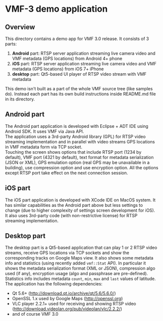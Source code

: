 # VMF-3 demo application

## Overview
This directory contains a demo app for VMF 3.0 release.
It consists of 3 parts:
1. **Android** part: RTSP server application streaming live camera video
   and VMF metadata (GPS locations) from Android 4+ phone
2. **iOS** part: RTSP server application streaming live camera video
   and VMF metadata (GPS locations) from iOS 7+ iPhone
3. **desktop** part: Qt5-based UI player of RTSP video stream with VMF metadata

This demo isn't built as a part of the whole VMF source tree (like samples do).
Instead each part has its own build instructions inside README.md file in its directory.

## Android part
The Android part application is developed with Eclipse + ADT IDE using Android SDK.
It uses VMF via Java API.<br>
The application uses a 3rd-party Android library (GPL) for RTSP video streaming implementation and in parallel with video streams GPS locations in VMF metadata form via TCP socket.<br>
Touching the screen shows options that include RTSP port (1234 by default),
VMF port (4321 by default), text format for metadata serialization (JSON or XML),
GPS emulation option (real GPS may be unavailable in a building), use compression option and use encryption option.
All the options except RTSP port take effect on the next connection session.

## iOS part
The iOS part application is developed with XCode IDE on MacOS system.
It has similar capabilities as the Android part above but less settings to change
(due to higher complexity of settings screen development for iOS).
It also uses 3rd-party code (with non-restrictive license) for RTSP streaming implementation.

## Desktop part
The desktop part is a Qt5-based application that can play 1 or 2 RTSP video streams, receive
GPS locations via TCP sockets and show the corresponding tracks on Google Maps view.
It also shows some metadata info and statistics (using recently added `vmf::Stat` API).
In particular it shows the metadata serialization format (XML or JSON),
compression algo used (if any), encryption usage (algo and passphrase are pre-defined).
Statistics info includes metadata `count`, `min`, `max` and `last` values of latitude.<br>
The application has the following dependencies:
* Qt 5.6+ (http://download.qt.io/archive/qt/5.6/5.6.0/)
* OpenSSL 1.x used by Google Maps (http://openssl.org)
* VLC player 2.2.1+ used for receiving and showing RTSP video (http://download.videolan.org/pub/videolan/vlc/2.2.2/)
* and of course VMF 3.0
